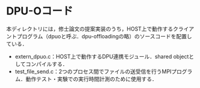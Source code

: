 # DPU-Oコード

本ディレクトリには，修士論文の提案実装のうち，HOST上で動作するクライアントプログラム（dpuoと呼ぶ．dpu-offloadingの略）のソースコードを配置している．


- extern_dpuo.c：HOST上で動作するDPU連携モジュール．shared objectとしてコンパイルする．
- test_file_send.c：2つのプロセス間でファイルの送受信を行うMPIプログラム．動作テスト・実験での実行時間計測のために使用する．